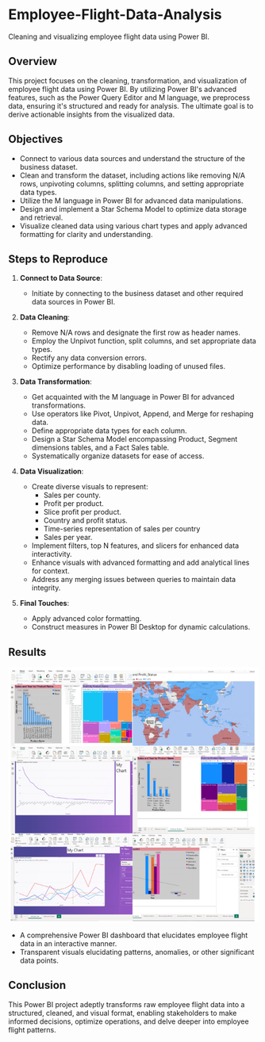 # Employee-Flight-Data-Analysis
Cleaning and visualizing employee flight data using Power BI.

## Overview

This project focuses on the cleaning, transformation, and visualization of employee flight data using Power BI. By utilizing Power BI's advanced features, such as the Power Query Editor and M language, we preprocess data, ensuring it's structured and ready for analysis. The ultimate goal is to derive actionable insights from the visualized data.

## Objectives

- Connect to various data sources and understand the structure of the business dataset.
- Clean and transform the dataset, including actions like removing N/A rows, unpivoting columns, splitting columns, and setting appropriate data types.
- Utilize the M language in Power BI for advanced data manipulations.
- Design and implement a Star Schema Model to optimize data storage and retrieval.
- Visualize cleaned data using various chart types and apply advanced formatting for clarity and understanding.

## Steps to Reproduce

1. **Connect to Data Source**: 
   - Initiate by connecting to the business dataset and other required data sources in Power BI.

2. **Data Cleaning**:
   - Remove N/A rows and designate the first row as header names.
   - Employ the Unpivot function, split columns, and set appropriate data types.
   - Rectify any data conversion errors.
   - Optimize performance by disabling loading of unused files.

3. **Data Transformation**:
   - Get acquainted with the M language in Power BI for advanced transformations.
   - Use operators like Pivot, Unpivot, Append, and Merge for reshaping data.
   - Define appropriate data types for each column.
   - Design a Star Schema Model encompassing Product, Segment dimensions tables, and a Fact Sales table.
   - Systematically organize datasets for ease of access.

4. **Data Visualization**:
   - Create diverse visuals to represent:
     - Sales per county.
     - Profit per product.
     - Slice profit per product.
     - Country and profit status.
     - Time-series representation of sales per country 
     - Sales per year.
   - Implement filters, top N features, and slicers for enhanced data interactivity.
   - Enhance visuals with advanced formatting and add analytical lines for context.
   - Address any merging issues between queries to maintain data integrity.

5. **Final Touches**:
   - Apply advanced color formatting.
   - Construct measures in Power BI Desktop for dynamic calculations.

## Results
![mv](mia.png)
     
- A comprehensive Power BI dashboard that elucidates employee flight data in an interactive manner.
- Transparent visuals elucidating patterns, anomalies, or other significant data points.

## Conclusion

This Power BI project adeptly transforms raw employee flight data into a structured, cleaned, and visual format, enabling stakeholders to make informed decisions, optimize operations, and delve deeper into employee flight patterns.


